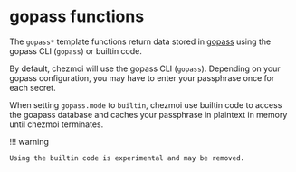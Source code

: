 # gopass functions

The `gopass*` template functions return data stored in
[gopass](https://www.gopass.pw/) using the gopass CLI (`gopass`) or builtin
code.

By default, chezmoi will use the gopass CLI (`gopass`). Depending on your gopass
configuration, you may have to enter your passphrase once for each secret.

When setting `gopass.mode` to `builtin`, chezmoi use builtin code to access the
goapass database and caches your passphrase in plaintext in memory until chezmoi
terminates.

!!! warning

    Using the builtin code is experimental and may be removed.
